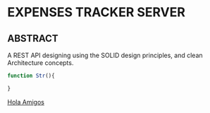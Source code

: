 # EXPENSES TRACKER SERVER
## ABSTRACT
A REST API designing using the SOLID design principles, and clean Architecture concepts.
```js
function Str(){

}
``` 
[Hola Amigos](tests/Test.md)
